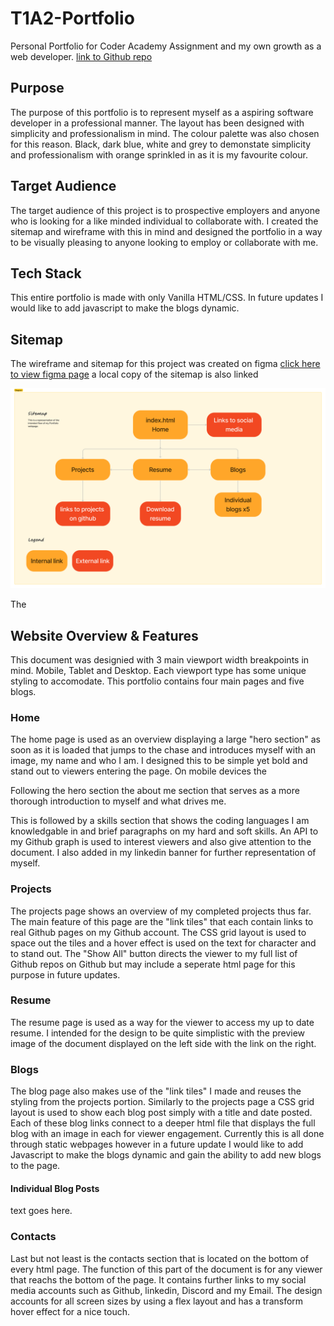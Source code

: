 # T1A2-Portfolio

Personal Portfolio for Coder Academy Assignment and my own growth as a web developer. [link to Github repo](https://github.com/Reyleth/T1A2-Portfolio)

## Purpose

The purpose of this portfolio is to represent myself as a aspiring software developer in a professional manner. The layout has been designed with simplicity and professionalism in mind. The colour palette was also chosen for this reason. Black, dark blue, white and grey to demonstate simplicity and professionalism with orange sprinkled in as it is my favourite colour.

## Target Audience

The target audience of this project is to prospective employers and anyone who is looking for a like minded individual to collaborate with. I created the sitemap and wireframe with this in mind and designed the portfolio in a way to be visually pleasing to anyone looking to employ or collaborate with me.

## Tech Stack

This entire portfolio is made with only Vanilla HTML/CSS. In future updates I would like to add javascript to make the blogs dynamic.

## Sitemap

The wireframe and sitemap for this project was created on figma [click here to view figma page](https://www.figma.com/file/rZXdfGsApolNkm1b2iYUX0/Portfolio-Wireframe?type=whiteboard&node-id=0%3A1&t=HzAj9ajFPSizoi3d-1) a local copy of the sitemap is also linked <!-- insert link here -->

![Sitemap](./docs/sitemap.png)

The 


## Website Overview & Features

This document was designied with 3 main viewport width breakpoints in mind. Mobile, Tablet and Desktop. Each viewport type has some unique styling to accomodate. This portfolio contains four main pages and five blogs.

### Home

<!-- hero image here -->

The home page is used as an overview displaying a large "hero section" as soon as it is loaded that jumps to the chase and introduces myself with an image, my name and who I am. I designed this to be simple yet bold and stand out to viewers entering the page. On mobile devices the 

<!-- about me image here -->

Following the hero section the about me section that serves as a more thorough introduction to myself and what drives me. 

<!-- skills image here -->

This is followed by a skills section that shows the coding languages I am knowledgable in and brief paragraphs on my hard and soft skills. An API to my Github graph is used to interest viewers and also give attention to the document. I also added in my linkedin banner for further representation of myself.

### Projects

<!-- projects image here -->

The projects page shows an overview of my completed projects thus far. The main feature of this page are the "link tiles" that each contain links to real Github pages on my Github account. The CSS grid layout is used to space out the tiles and a hover effect is used on the text for character and to stand out. The "Show All" button directs the viewer to my full list of Github repos on Github but may include a seperate html page for this purpose in future updates.

### Resume

<!-- resume image here -->

The resume page is used as a way for the viewer to access my up to date resume. I intended for the design to be quite simplistic with the preview image of the document displayed on the left side with the link on the right.

### Blogs

<!-- blogs image here -->

The blog page also makes use of the "link tiles" I made and reuses the styling from the projects portion. Similarly to the projects page a CSS grid layout is used to show each blog post simply with a title and date posted. Each of these blog links connect to a deeper html file that displays the full blog with an image in each for viewer engagement. Currently this is all done through static webpages however in a future update I would like to add Javascript to make the blogs dynamic and gain the ability to add new blogs to the page.

#### Individual Blog Posts

<!-- image here -->

text goes here.

### Contacts

<!-- contacts image here -->

Last but not least is the contacts section that is located on the bottom of every html page. The function of this part of the document is for any viewer that reachs the bottom of the page. It contains further links to my social media accounts such as Github, linkedin, Discord and my Email. The design accounts for all screen sizes by using a flex layout and has a transform hover effect for a nice touch.
